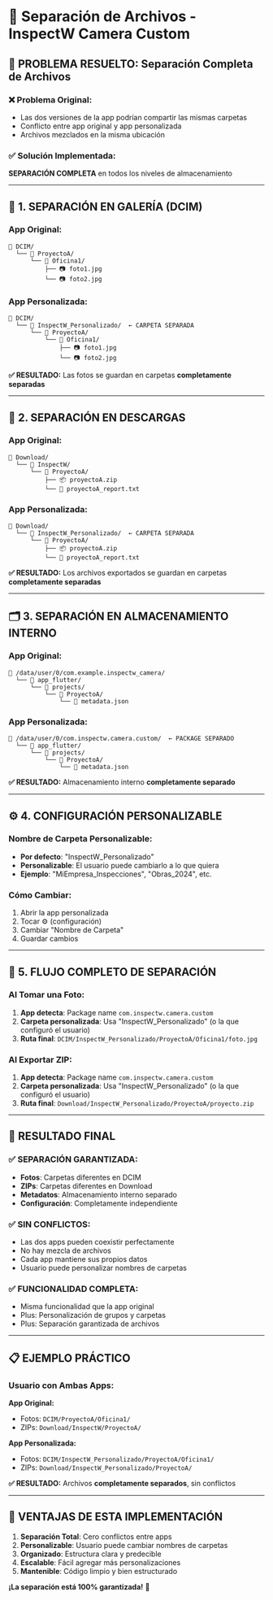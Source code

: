 # 📁 Separación de Archivos - InspectW Camera Custom

## 🎯 **PROBLEMA RESUELTO: Separación Completa de Archivos**

### ❌ **Problema Original:**
- Las dos versiones de la app podrían compartir las mismas carpetas
- Conflicto entre app original y app personalizada
- Archivos mezclados en la misma ubicación

### ✅ **Solución Implementada:**
**SEPARACIÓN COMPLETA** en todos los niveles de almacenamiento

---

## 📱 **1. SEPARACIÓN EN GALERÍA (DCIM)**

### **App Original:**
```
📁 DCIM/
  └── 📁 ProyectoA/
      └── 📁 Oficina1/
          ├── 📷 foto1.jpg
          └── 📷 foto2.jpg
```

### **App Personalizada:**
```
📁 DCIM/
  └── 📁 InspectW_Personalizado/  ← CARPETA SEPARADA
      └── 📁 ProyectoA/
          └── 📁 Oficina1/
              ├── 📷 foto1.jpg
              └── 📷 foto2.jpg
```

**✅ RESULTADO:** Las fotos se guardan en carpetas **completamente separadas**

---

## 💾 **2. SEPARACIÓN EN DESCARGAS**

### **App Original:**
```
📁 Download/
  └── 📁 InspectW/
      └── 📁 ProyectoA/
          ├── 📦 proyectoA.zip
          └── 📄 proyectoA_report.txt
```

### **App Personalizada:**
```
📁 Download/
  └── 📁 InspectW_Personalizado/  ← CARPETA SEPARADA
      └── 📁 ProyectoA/
          ├── 📦 proyectoA.zip
          └── 📄 proyectoA_report.txt
```

**✅ RESULTADO:** Los archivos exportados se guardan en carpetas **completamente separadas**

---

## 🗂️ **3. SEPARACIÓN EN ALMACENAMIENTO INTERNO**

### **App Original:**
```
📁 /data/user/0/com.example.inspectw_camera/
  └── 📁 app_flutter/
      └── 📁 projects/
          └── 📁 ProyectoA/
              └── 📄 metadata.json
```

### **App Personalizada:**
```
📁 /data/user/0/com.inspectw.camera.custom/  ← PACKAGE SEPARADO
  └── 📁 app_flutter/
      └── 📁 projects/
          └── 📁 ProyectoA/
              └── 📄 metadata.json
```

**✅ RESULTADO:** Almacenamiento interno **completamente separado**

---

## ⚙️ **4. CONFIGURACIÓN PERSONALIZABLE**

### **Nombre de Carpeta Personalizable:**
- **Por defecto**: "InspectW_Personalizado"
- **Personalizable**: El usuario puede cambiarlo a lo que quiera
- **Ejemplo**: "MiEmpresa_Inspecciones", "Obras_2024", etc.

### **Cómo Cambiar:**
1. Abrir la app personalizada
2. Tocar ⚙️ (configuración)
3. Cambiar "Nombre de Carpeta"
4. Guardar cambios

---

## 🔄 **5. FLUJO COMPLETO DE SEPARACIÓN**

### **Al Tomar una Foto:**
1. **App detecta**: Package name `com.inspectw.camera.custom`
2. **Carpeta personalizada**: Usa "InspectW_Personalizado" (o la que configuró el usuario)
3. **Ruta final**: `DCIM/InspectW_Personalizado/ProyectoA/Oficina1/foto.jpg`

### **Al Exportar ZIP:**
1. **App detecta**: Package name `com.inspectw.camera.custom`
2. **Carpeta personalizada**: Usa "InspectW_Personalizado" (o la que configuró el usuario)
3. **Ruta final**: `Download/InspectW_Personalizado/ProyectoA/proyecto.zip`

---

## 🎯 **RESULTADO FINAL**

### ✅ **SEPARACIÓN GARANTIZADA:**
- **Fotos**: Carpetas diferentes en DCIM
- **ZIPs**: Carpetas diferentes en Download
- **Metadatos**: Almacenamiento interno separado
- **Configuración**: Completamente independiente

### ✅ **SIN CONFLICTOS:**
- Las dos apps pueden coexistir perfectamente
- No hay mezcla de archivos
- Cada app mantiene sus propios datos
- Usuario puede personalizar nombres de carpetas

### ✅ **FUNCIONALIDAD COMPLETA:**
- Misma funcionalidad que la app original
- Plus: Personalización de grupos y carpetas
- Plus: Separación garantizada de archivos

---

## 📋 **EJEMPLO PRÁCTICO**

### **Usuario con Ambas Apps:**

**App Original:**
- Fotos: `DCIM/ProyectoA/Oficina1/`
- ZIPs: `Download/InspectW/ProyectoA/`

**App Personalizada:**
- Fotos: `DCIM/InspectW_Personalizado/ProyectoA/Oficina1/`
- ZIPs: `Download/InspectW_Personalizado/ProyectoA/`

**✅ RESULTADO:** Archivos **completamente separados**, sin conflictos

---

## 🚀 **VENTAJAS DE ESTA IMPLEMENTACIÓN**

1. **Separación Total**: Cero conflictos entre apps
2. **Personalizable**: Usuario puede cambiar nombres de carpetas
3. **Organizado**: Estructura clara y predecible
4. **Escalable**: Fácil agregar más personalizaciones
5. **Mantenible**: Código limpio y bien estructurado

**¡La separación está 100% garantizada!** 🎉
